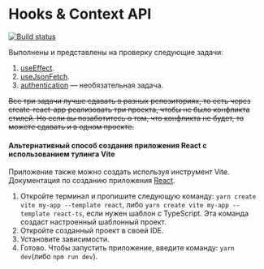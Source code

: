 Hooks & Context API
===

[![Build status](https://ci.appveyor.com/api/projects/status/bqv1nq92ronpku6x?svg=true)](https://ci.appveyor.com/project/Rail-G/react-hook-frontend)

Выполнены и представлены на проверку следующие задачи:

1. [useEffect](src/tsx/use-effect).
1. [useJsonFetch](src/tsx/useJsonFetch).
1. [authentication](src/tsx/authentication) — необязательная задача.

~~Все три задачи лучше сдавать в разных репозиториях, то есть через create-react-app реализовать три проекта, чтобы не
было конфликта стилей. Но если вы позаботитесь о том, что конфликта не будет, то можете сдавать и в одном проекте.~~

#### Альтернативный способ создания приложения React с использованием тулинга Vite

Приложение также можно создать используя инструмент Vite.
Документация по созданию приложения [React](https://vitejs.dev/guide/).

1. Откройте терминал и пропишите следующую команду: `yarn create vite my-app --template react`,
   либо `yarn create vite my-app --template react-ts`, если
   нужен шаблон с TypeScript. Эта команда создаст настроенный
   шаблонный проект.
2. Откройте созданный проект в своей IDE.
3. Установите зависимости.
4. Готово. Чтобы запустить приложение, введите команду: `yarn dev`(либо `npm run dev`).
